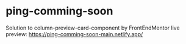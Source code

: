 # ping-comming-soon
Solution to column-preview-card-component by FrontEndMentor live preview: https://ping-comming-soon-main.netlify.app/
